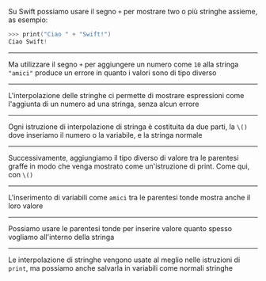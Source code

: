 Su Swift possiamo usare il segno `+` per mostrare two o più stringhe assieme, as esempio:
```swift
>>> print("Ciao " + "Swift!")
Ciao Swift!
```

---

Ma utilizzare il segno `+` per aggiungere un numero come `10` alla stringa `"amici"` produce un errore in quanto i valori sono di tipo diverso

---

L'interpolazione delle stringhe ci permette di mostrare espressioni come l'aggiunta di un numero ad una stringa, senza alcun errore

---

Ogni istruzione di interpolazione di stringa è costituita da due parti, la `\()` dove inseriamo il numero o la variabile, e la stringa normale

---

Successivamente, aggiungiamo il tipo diverso di valore tra le parentesi graffe in modo che venga mostrato come un'istruzione di print.
Come qui, con `\()`

---

L'inserimento di variabili come `amici` tra le parentesi tonde mostra anche il loro valore

---

Possiamo usare le parentesi tonde per inserire valore quanto spesso vogliamo all'interno della stringa

---

Le interpolazione di stringhe vengono usate al meglio nelle istruzioni di `print`, ma possiamo anche salvarla in variabili come normali stringhe
